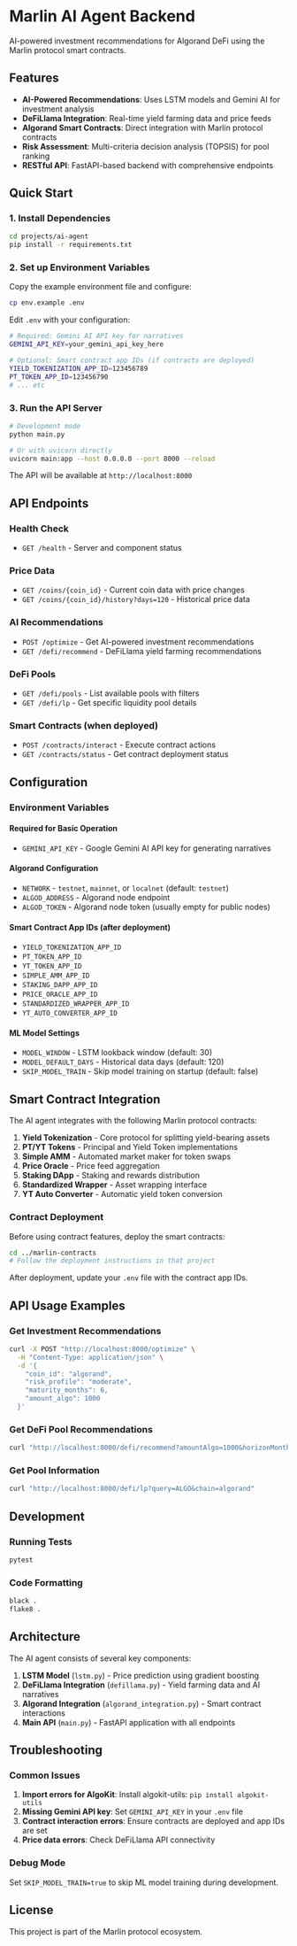 # Marlin AI Agent Backend

AI-powered investment recommendations for Algorand DeFi using the Marlin protocol smart contracts.

## Features

- **AI-Powered Recommendations**: Uses LSTM models and Gemini AI for investment analysis
- **DeFiLlama Integration**: Real-time yield farming data and price feeds
- **Algorand Smart Contracts**: Direct integration with Marlin protocol contracts
- **Risk Assessment**: Multi-criteria decision analysis (TOPSIS) for pool ranking
- **RESTful API**: FastAPI-based backend with comprehensive endpoints

## Quick Start

### 1. Install Dependencies

```bash
cd projects/ai-agent
pip install -r requirements.txt
```

### 2. Set up Environment Variables

Copy the example environment file and configure:

```bash
cp env.example .env
```

Edit `.env` with your configuration:

```bash
# Required: Gemini AI API key for narratives
GEMINI_API_KEY=your_gemini_api_key_here

# Optional: Smart contract app IDs (if contracts are deployed)
YIELD_TOKENIZATION_APP_ID=123456789
PT_TOKEN_APP_ID=123456790
# ... etc
```

### 3. Run the API Server

```bash
# Development mode
python main.py

# Or with uvicorn directly
uvicorn main:app --host 0.0.0.0 --port 8000 --reload
```

The API will be available at `http://localhost:8000`

## API Endpoints

### Health Check
- `GET /health` - Server and component status

### Price Data
- `GET /coins/{coin_id}` - Current coin data with price changes
- `GET /coins/{coin_id}/history?days=120` - Historical price data

### AI Recommendations
- `POST /optimize` - Get AI-powered investment recommendations
- `GET /defi/recommend` - DeFiLlama yield farming recommendations

### DeFi Pools
- `GET /defi/pools` - List available pools with filters
- `GET /defi/lp` - Get specific liquidity pool details

### Smart Contracts (when deployed)
- `POST /contracts/interact` - Execute contract actions
- `GET /contracts/status` - Get contract deployment status

## Configuration

### Environment Variables

#### Required for Basic Operation
- `GEMINI_API_KEY` - Google Gemini AI API key for generating narratives

#### Algorand Configuration
- `NETWORK` - `testnet`, `mainnet`, or `localnet` (default: `testnet`)
- `ALGOD_ADDRESS` - Algorand node endpoint
- `ALGOD_TOKEN` - Algorand node token (usually empty for public nodes)

#### Smart Contract App IDs (after deployment)
- `YIELD_TOKENIZATION_APP_ID`
- `PT_TOKEN_APP_ID`
- `YT_TOKEN_APP_ID`
- `SIMPLE_AMM_APP_ID`
- `STAKING_DAPP_APP_ID`
- `PRICE_ORACLE_APP_ID`
- `STANDARDIZED_WRAPPER_APP_ID`
- `YT_AUTO_CONVERTER_APP_ID`

#### ML Model Settings
- `MODEL_WINDOW` - LSTM lookback window (default: 30)
- `MODEL_DEFAULT_DAYS` - Historical data days (default: 120)
- `SKIP_MODEL_TRAIN` - Skip model training on startup (default: false)

## Smart Contract Integration

The AI agent integrates with the following Marlin protocol contracts:

1. **Yield Tokenization** - Core protocol for splitting yield-bearing assets
2. **PT/YT Tokens** - Principal and Yield Token implementations
3. **Simple AMM** - Automated market maker for token swaps
4. **Price Oracle** - Price feed aggregation
5. **Staking DApp** - Staking and rewards distribution
6. **Standardized Wrapper** - Asset wrapping interface
7. **YT Auto Converter** - Automatic yield token conversion

### Contract Deployment

Before using contract features, deploy the smart contracts:

```bash
cd ../marlin-contracts
# Follow the deployment instructions in that project
```

After deployment, update your `.env` file with the contract app IDs.

## API Usage Examples

### Get Investment Recommendations

```bash
curl -X POST "http://localhost:8000/optimize" \
  -H "Content-Type: application/json" \
  -d '{
    "coin_id": "algorand",
    "risk_profile": "moderate",
    "maturity_months": 6,
    "amount_algo": 1000
  }'
```

### Get DeFi Pool Recommendations

```bash
curl "http://localhost:8000/defi/recommend?amountAlgo=1000&horizonMonths=6&riskTolerance=moderate&topN=3&includeNarrative=true"
```

### Get Pool Information

```bash
curl "http://localhost:8000/defi/lp?query=ALGO&chain=algorand"
```

## Development

### Running Tests

```bash
pytest
```

### Code Formatting

```bash
black .
flake8 .
```

## Architecture

The AI agent consists of several key components:

1. **LSTM Model** (`lstm.py`) - Price prediction using gradient boosting
2. **DeFiLlama Integration** (`defillama.py`) - Yield farming data and AI narratives
3. **Algorand Integration** (`algorand_integration.py`) - Smart contract interactions
4. **Main API** (`main.py`) - FastAPI application with all endpoints

## Troubleshooting

### Common Issues

1. **Import errors for AlgoKit**: Install algokit-utils: `pip install algokit-utils`
2. **Missing Gemini API key**: Set `GEMINI_API_KEY` in your `.env` file
3. **Contract interaction errors**: Ensure contracts are deployed and app IDs are set
4. **Price data errors**: Check DeFiLlama API connectivity

### Debug Mode

Set `SKIP_MODEL_TRAIN=true` to skip ML model training during development.

## License

This project is part of the Marlin protocol ecosystem.
